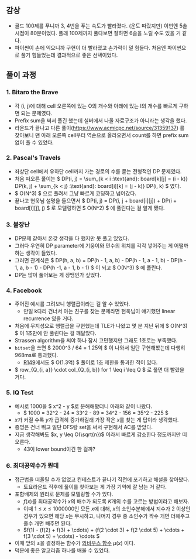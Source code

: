## 감상

- 골드 100제를 푸니까 3, 4번을 푸는 속도가 빨라졌다. (운도 따랐지만) 이번엔 5솔 시점이 80분이었다. 플래 100제까지 풀다보면 잘하면 6솔을 노릴 수도 있을 거 같다.
- 파이썬이 손에 익으니까 구현이 더 빨라졌고 손가락이 덜 힘들다. 처음엔 파이썬으로 풀기 힘들었는데 결과적으로 좋은 선택이었다.

## 풀이 과정

### 1. Bitaro the Brave

- 각 (i, j)에 대해 cell 오른쪽에 있는 O의 개수와 아래에 있는 I의 개수를 빠르게 구하면 되는 문제였다.
- Prefix sum을 써서 풀긴 했는데 실버에서 나올 자료구조가 아니라는 생각을 했다.
- 라운드가 끝나고 다른 풀이(https://www.acmicpc.net/source/31359137) 를 찾아보니 맨 아래 오른쪽 cell부터 역순으로 올라오면서 count를 하면 prefix sum 없이 풀 수 있었다.

### 2. Pascal's Travels

- 좌상단 cell에서 우하단 cell까지 가는 경로의 수를 묻는 전형적인 DP 문제였다.
- 처음 떠오른 풀이는 $ DP(i, j) = \sum_{k < i \:\text{and}\: board[k][j] = (i - k)} DP(k, j) + \sum_{k < j} \:\text{and}\: board[i][k] = (j - k)} DP(i, k) $ 였다.
- $ O(N^3) $ 으로 풀려서 그냥 빠르게 코딩하고 넘어갔다.
- 끝나고 현욱님 설명을 들으면서 $ DP(i, j) = DP(i, j + board[i][j]) + DP(i + board[i][j], j) $ 로 모델링하면 $ O(N^2) $ 에 풀린다는 걸 알게 됐다.

### 3. 불장난

- DP문제 같아서 온갖 생각을 다 했지만 못 풀고 있었다.
- 그러다 우연히 DP parameter에 기웅이와 민수의 위치를 각각 넣어주는 게 어떨까 하는 생각이 들었다.
- 그러면 관계식은 $ DP(h, a, b) = DP(h - 1, a, b) - DP(h - 1, a - 1, b) - DP(h - 1, a, b - 1) - DP(h -1, a - 1, b - 1) $ 이 되고 $ O(N^3) $ 에 풀린다.
- DP는 많이 풀어보는 게 장땡인가 싶었다.

### 4. Facebook

- 주어진 예시를 그려보니 행렬곱이라는 걸 알 수 있었다.
  - 만일 k다리 건너서 아는 친구를 찾는 문제라면 현욱님이 얘기했던 linear recurrence 였을 거다.
- 처음에 무지성으로 행렬곱을 구현했는데 TLE가 나왔고 몇 분 지난 뒤에 $ O(N^3) $ 이 1초만에 안 풀린다는 걸 깨달았다.
- Strassen algorithm을 써야 하나 잠시 고민했지만 그래도 1초로는 부족했다.
- `bitset`을 쓰면 $ 2000^3 / 64 = 1.25억 $ 이 나와서 일단 구현해봤는데 다행히 968ms로 통과했다.
  - [R149](https://github.com/prompt412/saturday-round-editorial/blob/main/Round149(2022-05-14)/%EC%9D%B4%EC%84%9D%EC%9B%90/review.md#4-%EC%97%B0%EC%82%B0-%EC%B5%9C%EB%8C%80%EB%A1%9C)에서도 $ O(1.3억) $ 풀이로 1초 제한을 통과한 적이 있다.
- $ row_{Q_{i, a}} \cdot col_{Q_{i, b}} for 1 \leq i \leq Q $ 로 풀면 더 빨랐을 거다.

### 5. IQ Test

- 예시로 1000을 $ x^2 - y $로 분해해봤더니 아래와 같이 나왔다.
  - $ 1000 = 32^2 - 24 = 33^2 - 89 = 34^2 - 156 = 35^2 - 225 $
- $x$가 커질 수록 $y$가 급격히 증가하길래 가장 작은 $x$를 찾는 게 답이라 생각했다.
- 증명은 건너 뛰고 일단 DFS랑 set을 써서 구현해서 AC를 받았다.
- 지금 생각해봐도 $x, y \leq O(\sqrt{n})$ 이라서 빠르게 감소한다 정도까지만 떠오른다.
  - 43이 lower bound이긴 한 걸까?

### 6. 최대공약수가 뭔데

- 접근법을 떠올릴 수가 없었고 컨테스트가 끝나기 직전에 포기하고 해설을 찾아봤다.
  - 토요라운드 직후에 풀이를 찾아보는 게 가장 기억에 잘 남는 거 같다.
- 포함배제의 원리로 문제를 모델링할 수가 있다.
  - $f(x)$를 최대공약수가 $x$의 배수가 되도록 $K$개의 수를 고르는 방법이라고 해보자.
  - 이때 $1 \leq x \leq 1000000$인 모든 $x$에 대해, $x$의 소인수분해에서 지수가 2 이상인 경우가 있으면 해당 $x$는 무시하고, 나머지 경우 중 소인수가 짝수 개면 더해주고 홀수 개면 빼주면 된다.
  - $f(1) - (f(2) + f(3) + \cdots) + (f(2 \cdot 3) + f(2 \cdot 5) + \cdots + f(3 \cdot 5) + \cdots) - \cdots $
- 이때 앞의 $\pm$을 결정하는 함수가 [뫼비우스 함수](https://ohgym.tistory.com/19) $\mu(x)$ 이다.
- 덕분에 좋은 알고리즘 하나를 배울 수 있었다.
